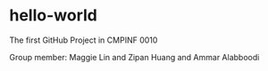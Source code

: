 # hello-world
The first GitHub Project in CMPINF 0010


Group member: Maggie Lin and Zipan Huang and Ammar Alabboodi
